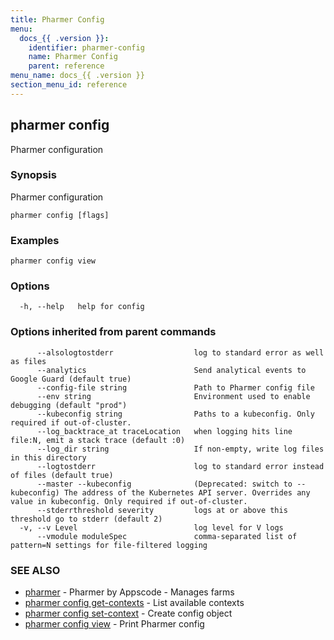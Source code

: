 ```yaml
---
title: Pharmer Config
menu:
  docs_{{ .version }}:
    identifier: pharmer-config
    name: Pharmer Config
    parent: reference
menu_name: docs_{{ .version }}
section_menu_id: reference
---
```

## pharmer config

Pharmer configuration

### Synopsis

Pharmer configuration

```
pharmer config [flags]
```

### Examples

```
pharmer config view
```

### Options

```
  -h, --help   help for config
```

### Options inherited from parent commands

```
      --alsologtostderr                  log to standard error as well as files
      --analytics                        Send analytical events to Google Guard (default true)
      --config-file string               Path to Pharmer config file
      --env string                       Environment used to enable debugging (default "prod")
      --kubeconfig string                Paths to a kubeconfig. Only required if out-of-cluster.
      --log_backtrace_at traceLocation   when logging hits line file:N, emit a stack trace (default :0)
      --log_dir string                   If non-empty, write log files in this directory
      --logtostderr                      log to standard error instead of files (default true)
      --master --kubeconfig              (Deprecated: switch to --kubeconfig) The address of the Kubernetes API server. Overrides any value in kubeconfig. Only required if out-of-cluster.
      --stderrthreshold severity         logs at or above this threshold go to stderr (default 2)
  -v, --v Level                          log level for V logs
      --vmodule moduleSpec               comma-separated list of pattern=N settings for file-filtered logging
```

### SEE ALSO

* [pharmer](/docs/reference/pharmer.md)	 - Pharmer by Appscode - Manages farms
* [pharmer config get-contexts](/docs/reference/pharmer_config_get-contexts.md)	 - List available contexts
* [pharmer config set-context](/docs/reference/pharmer_config_set-context.md)	 - Create  config object
* [pharmer config view](/docs/reference/pharmer_config_view.md)	 - Print Pharmer config

